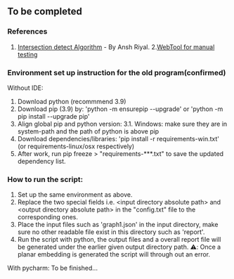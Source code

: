 ## To be completed

### References

1. [Intersection detect Algorithm](https://www.geeksforgeeks.org/check-if-two-given-line-segments-intersect/) - By Ansh Riyal.
2.[WebTool for manual testing](https://jacoblmiller.github.io/tum-gd-contest/tool.html)

### Environment set up instruction for the old program(confirmed)
Without IDE:
1. Download python (recommmend 3.9)
2. Download pip (3.9) by: 'python -m ensurepip --upgrade' or 'python -m pip install --upgrade pip'
3. Align global pip and python version:
	3.1. Windows: make sure they are in system-path and the path of python is above pip
4. Download dependencies/libraries: 'pip install -r requirements-win.txt' (or requirements-linux/osx respectively)
5. After work, run pip freeze > "requirements-***.txt" to save the updated dependency list.

### How to run the script:
1. Set up the same environment as above.
2. Replace the two special fields i.e. &lt;input directory absolute path&gt; and &lt;output directory absolute path&gt; in the
"config.txt" file to the corresponding ones.
3. Place the input files such as 'graph1.json' in the input directory, make sure no other readable file exist in this directory such as 'report'.
4. Run the script with python, the output files and a overall report file will be generated under the earlier given 
output directory path.
⚠️: Once a planar embedding is generated the script will through out an error.

With pycharm:
To be finished...
